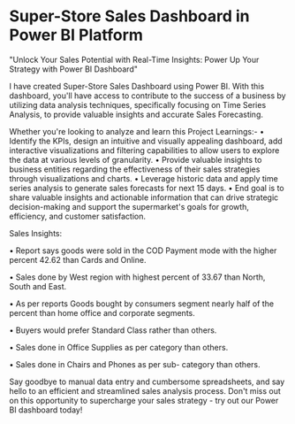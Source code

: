 # Super-Store Sales Dashboard in Power BI Platform

"Unlock Your Sales Potential with Real-Time Insights: Power Up Your Strategy with Power BI Dashboard"

I have created Super-Store Sales Dashboard using Power BI. With this dashboard, you'll have access to contribute to the success of a business by utilizing data analysis techniques, specifically focusing on Time Series Analysis, to provide valuable insights and accurate Sales Forecasting.


Whether you're looking to analyze and learn this Project Learnings:-
• Identify the KPIs, design an intuitive and visually appealing dashboard, add interactive visualizations and filtering capabilities to allow users to explore the data at various levels of granularity.
• Provide valuable insights to business entities regarding the effectiveness of their sales strategies through visualizations and charts.
• Leverage historic data and apply time series analysis to generate sales forecasts for next 15 days.
• End goal is to share valuable insights and actionable information that can drive strategic decision-making and support the supermarket's goals for growth, efficiency, and customer satisfaction.



Sales Insights:

• Report says goods were sold in the COD Payment mode with the higher percent 42.62 than Cards and Online.

• Sales done by West region with highest percent of 33.67 than North, South and East. 

• As per reports Goods bought by consumers segment nearly half of the percent than home office and corporate segments.

• Buyers would prefer Standard Class rather than others.

• Sales done in Office Supplies as per category than others.

• Sales done in Chairs and Phones as per sub- category than others.



Say goodbye to manual data entry and cumbersome spreadsheets, and say hello to an efficient and streamlined sales analysis process. Don't miss out on this opportunity to supercharge your sales strategy - try out our Power BI dashboard today!

